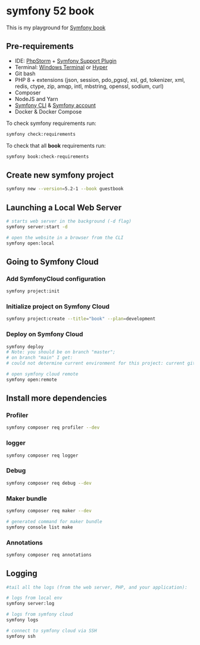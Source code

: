 # symfony 52 book
This is my playground for [Symfony book](https://symfony.com/book)

## Pre-requirements
- IDE: [PhpStorm](https://www.jetbrains.com/phpstorm/) + [Symfony Support Plugin](https://plugins.jetbrains.com/plugin/7219-symfony-support)
- Terminal: [Windows Terminal](https://aka.ms/terminal) or [Hyper](https://hyper.is/)
- Git bash
- PHP 8 + extensions (json, session, pdo_pgsql, xsl, gd, tokenizer, xml, redis, ctype, zip, amqp, intl, mbstring, openssl, sodium, curl)
- Composer
- NodeJS and Yarn
- [Symfony CLI](https://symfony.com/download) & [Symfony account](https://symfony.com/account)
- Docker & Docker Compose

To check symfony requirements run:
```bash
symfony check:requirements
```

To check that all **book** requirements run:
```bash
symfony book:check-requirements
```

## Create new symfony project
```bash
symfony new --version=5.2-1 --book guestbook
```

## Launching a Local Web Server
```bash
# starts web server in the background (-d flag)
symfony server:start -d

# open the website in a browser from the CLI
symfony open:local
```

## Going to Symfony Cloud
### Add SymfonyCloud configuration
```bash
symfony project:init
```
### Initialize project on Symfony Cloud
```bash
symfony project:create --title="book" --plan=development
```
### Deploy on Symfony Cloud
```bash
symfony deploy
# Note: you should be on branch "master"; 
# on branch "main" I get:
# could not determine current environment for this project: current git branch name doesn't match any SymfonyCloud environments.

# open symfony cloud remote 
symfony open:remote
```

## Install more dependencies
### Profiler
```bash
symfony composer req profiler --dev
```
### logger
```bash
symfony composer req logger
```
### Debug
```bash
symfony composer req debug --dev
```
### Maker bundle
```bash
symfony composer req maker --dev

# generated command for maker bundle 
symfony console list make
```
### Annotations
```bash
symfony composer req annotations
```


## Logging
```bash
#tail all the logs (from the web server, PHP, and your application):

# logs from local env
symfony server:log

# logs from symfony cloud
symfony logs

# connect to symfony cloud via SSH
symfony ssh
```


